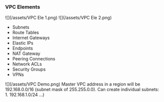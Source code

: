 ### VPC Elements

![](/assets/VPC Ele 1.png)
![](/assets/VPC Ele 2.png)

* Subnets
* Route Tables
* Internet Gateways
* Elastic IPs
* Endpoints
* NAT Gateway
* Peering Connections
* Network ACLs
* Security Groups
* VPNs

![](/assets/VPC Demo.png)
Master VPC address in a region will be 192.168.0.0/16 (subnet mask of 255.255.0.0). Can create individual subnets: 1. 192.168.1.0/24 ...)